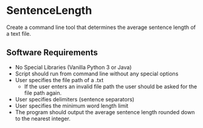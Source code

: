 # SentenceLength
Create a command line tool that determines the average sentence length of a text file.

## Software Requirements

* No Special Libraries (Vanilla Python 3 or Java)
* Script should run from command line without any special options
* User specifies the file path of a .txt
  * If the user enters an invalid file path the user should be asked for the file path again.
* User specifies delimiters (sentence separators)
* User specifies the minimum word length limit
* The program should output the average sentence length rounded down to the nearest integer.

